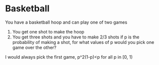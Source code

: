 # Basketball
You have a basketball hoop and can play one of two games
1) You get one shot to make the hoop
2) You get three shots and you have to make 2/3 shots
if p is the probability of making a shot, for what values of p would you pick one game over the other?

I would always pick the first game, p^2(1-p)<p for all p in [0, 1)